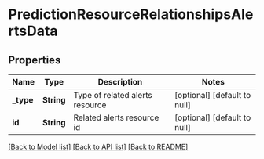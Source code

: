 # PredictionResourceRelationshipsAlertsData

## Properties
Name | Type | Description | Notes
------------ | ------------- | ------------- | -------------
**_type** | **String** | Type of related alerts resource | [optional] [default to null]
**id** | **String** | Related alerts resource id | [optional] [default to null]

[[Back to Model list]](../README.md#documentation-for-models) [[Back to API list]](../README.md#documentation-for-api-endpoints) [[Back to README]](../README.md)


